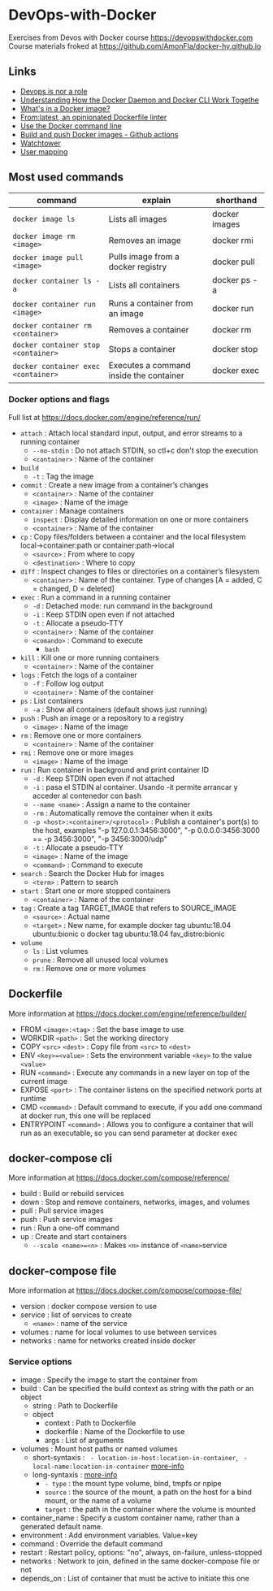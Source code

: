 ﻿# DevOps-with-Docker
Exercises from Devos with Docker course https://devopswithdocker.com
Course materials froked at https://github.com/AmonFla/docker-hy.github.io

## Links

* [Devops is nor a role](http://turnoff.us/geek/devops-explained/)
* [Understanding How the Docker Daemon and Docker CLI Work Togethe](https://nickjanetakis.com/blog/understanding-how-the-docker-daemon-and-docker-cli-work-together)
* [What's in a Docker image?](https://cameronlonsdale.com/2018/11/26/whats-in-a-docker-image/)
* [From:latest, an opinionated Dockerfile linter](https://www.fromlatest.io/#/)
* [Use the Docker command line](https://docs.docker.com/engine/reference/commandline/cli/) 
* [Build and push Docker images - Github actions](https://github.com/marketplace/actions/build-and-push-docker-images)
* [Watchtower](https://github.com/containrrr/watchtower)
* [User mapping](https://docs.docker.com/engine/security/userns-remap/)

## Most used commands
|command|explain|shorthand|
|--|--|--|
|`docker image ls`|Lists all images|docker images|
|`docker image rm <image>`|Removes an image|docker rmi|
|`docker image pull <image>`|Pulls image from a docker registry|docker pull|
|`docker container ls -a`|Lists all containers|docker ps -a|
|`docker container run <image>`|Runs a container from an image|docker run|
|`docker container rm <container>`|Removes a container|docker rm|
|`docker container stop <container>`|Stops a container|docker stop|
|`docker container exec <container>`|Executes a command inside the container|docker exec| 


### Docker options and flags
Full list at https://docs.docker.com/engine/reference/run/

- `attach`                                  : Attach local standard input, output, and error streams to a running container
    - `--no-stdin`                          : Do not attach STDIN, so ctl+c don't stop the execution
    - `<container>`                         : Name of the container
- `build`
    - `-t`                                  : Tag the image
- `commit`                                  : Create a new image from a container’s changes
    - `<container>`                         : Name of the container
	- `<image>`                             : Name of the image
- `container`                               : Manage containers
    - `inspect`                             : Display detailed information on one or more containers
    - `<container>`                         : Name of the container
- `cp`                                      : Copy files/folders between a container and the local filesystem local->container:path or container:path->local
    - `<source>`                            : From where to copy 
    - `<destination>`                       : Where to copy
- `diff`                                    : Inspect changes to files or directories on a container’s filesystem
    - `<container>`                         : Name of the container. Type of changes [A = added, C = changed, D = deleted]
- `exec`                                    : Run a command in a running container
    - `-d`                                  : Detached mode: run command in the background
    - `-i`                                  : Keep STDIN open even if not attached
    - `-t`                                  : Allocate a pseudo-TTY
    - `<container>`                         : Name of the container
    - `<comando>`                           : Command to execute
        - `bash`                            
- `kill`                                    : Kill one or more running containers
    - `<container>`                         : Name of the container
- `logs`                                    : Fetch the logs of a container
    - `-f`                                  : Follow log output
    - `<container>`                         : Name of the container
- `ps`                                      : List containers
    - `-a`                                  : Show all containers (default shows just running)
- `push`                                    : Push an image or a repository to a registry
    - `<image>`                             : Name of the image
- `rm`                                      : Remove one or more containers
    - `<container>`                         : Name of the container
- `rmi`                                     : Remove one or more images
    - `<image>`                             : Name of the image
- `run`                                     : Run container in background and print container ID
    - `-d`                                  : Keep STDIN open even if not attached
    - `-i`                                  : pasa el STDIN al container. Usando -it permite arrancar y acceder al contenedor con bash
    - `--name <name>`                       : Assign a name to the container
    - `-rm`                                 : Automatically remove the container when it exits
    - `-p <host>:<container>/<protocol>`    : Publish a container's port(s) to the host, examples "-p 127.0.0.1:3456:3000", "-p 0.0.0.0:3456:3000 == -p 3456:3000", "-p 3456:3000/udp"
    - `-t`                                  : Allocate a pseudo-TTY
	- `<image>`                             : Name of the image
    - `<command>`                           : Command to execute
- `search`                                  : Search the Docker Hub for images
    - `<term>`                              : Pattern to search
- `start`                                   : Start one or more stopped containers
    - `<container>`                         : Name of the container
- `tag`                                     : Create a tag TARGET_IMAGE that refers to SOURCE_IMAGE
    - `<source>`                            : Actual name
    - `<target>`                            : New name, for example docker tag ubuntu:18.04 ubuntu:bionic o docker tag ubuntu:18.04 fav_distro:bionic 
- `volume`  
    - `ls`                                  : List volumes
    - `prune`                               : Remove all unused local volumes      
    - `rm`                                  : Remove one or more volumes

## Dockerfile
More information at https://docs.docker.com/engine/reference/builder/

- FROM `<image>:<tag>`          : Set the base image to use 
- WORKDIR  `<path>`             : Set the working directory
- COPY `<src>` `<dest>`         : Copy file from `<src>` to `<dest>`
- ENV  `<key>=<value>`          : Sets the environment variable `<key>` to the value `<value>`
- RUN  `<command>`              : Execute any commands in a new layer on top of the current image
- EXPOSE `<port>`               : The container listens on the specified network ports at runtime
- CMD  `<command>`              : Default command to execute, if you add one command at docker run, this one will be replaced
- ENTRYPOINT `<command>`        : Allows you to configure a container that will run as an executable, so you can send parameter at docker exec

## docker-compose cli
More information at https://docs.docker.com/compose/reference/

- build                         : Build or rebuild services
- down                          : Stop and remove containers, networks, images, and volumes
- pull                          : Pull service images
- push                          : Push service images
- run                           : Run a one-off command
- up                            : Create and start containers
    - `--scale <name>=<n>`      : Makes `<n>` instance of `<name>`service

## docker-compose file
More information at https://docs.docker.com/compose/compose-file/

- version                       : docker compose version to use
- service                       : list of services to create
    - `<name>`                  : name of the service
- volumes                       : name for local volumes to use between services
- networks                      : name for networks created inside docker

### Service options

- image                         : Specify the image to start the container from
- build                         : Can be specified the build context as string with the path or an object
    - string                    : Path to Dockerfile
    - object
        - context               : Path to Dockerfile
        - dockerfile            : Name of the Dockerfile to use
        - args                  : List of arguments
- volumes                       : Mount host paths or named volumes
    - short-syntaxis            : ` - location-in-host:location-in-container`, ` - local-name:location-in-container` [more-info](https://docs.docker.com/compose/compose-file/compose-file-v3/#short-syntax-3)
    - long-syntaxis             : [more-info](https://docs.docker.com/compose/compose-file/compose-file-v3/#long-syntax-3)
        - `- type`              : the mount type volume, bind, tmpfs or npipe
        - `source`              : the source of the mount, a path on the host for a bind mount, or the name of a volume
        - `target`              : the path in the container where the volume is mounted
- container_name                : Specify a custom container name, rather than a generated default name.
- environment                   : Add environment variables. Value=key
- command                       : Override the default command
- restart                       : Restart policy, options: "no", always, on-failure, unless-stopped
- networks                      : Network to join, defined in the same docker-compose file or not
- depends_on                    : List of container that must be active to initiate this one
  